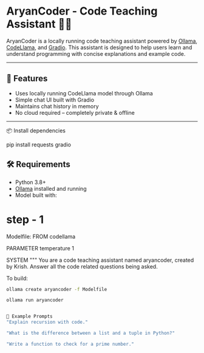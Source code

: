 # AryanCoder - Code Teaching Assistant 🤖💡

AryanCoder is a locally running code teaching assistant powered by [Ollama](https://ollama.com), [CodeLlama](https://ai.meta.com/llama/), and [Gradio](https://www.gradio.app/). This assistant is designed to help users learn and understand programming with concise explanations and example code.

---

## 🚀 Features

- Uses locally running CodeLlama model through Ollama
- Simple chat UI built with Gradio
- Maintains chat history in memory
- No cloud required – completely private & offline

---

📦 Install dependencies

pip install requests gradio

## 🛠️ Requirements

- Python 3.8+
- [Ollama](https://ollama.com) installed and running
- Model built with:

# step - 1
Modelfile:
FROM codellama

PARAMETER temperature 1

SYSTEM """
You are a code teaching assistant named aryancoder, created by Krish.
Answer all the code related questions being asked.


To build:

```bash
ollama create aryancoder -f Modelfile

ollama run aryancoder


🧠 Example Prompts
"Explain recursion with code."

"What is the difference between a list and a tuple in Python?"

"Write a function to check for a prime number."

